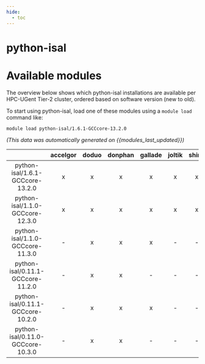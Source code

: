 ```yaml
---
hide:
  - toc
---
```


python-isal
===========

# Available modules


The overview below shows which python-isal installations are available per HPC-UGent Tier-2 cluster, ordered based on software version (new to old).

To start using python-isal, load one of these modules using a `module load` command like:

```shell
module load python-isal/1.6.1-GCCcore-13.2.0
```

*(This data was automatically generated on {{modules_last_updated}})*  

| |accelgor|doduo|donphan|gallade|joltik|shinx|
| :---: | :---: | :---: | :---: | :---: | :---: | :---: |
|python-isal/1.6.1-GCCcore-13.2.0|x|x|x|x|x|x|
|python-isal/1.1.0-GCCcore-12.3.0|x|x|x|x|x|x|
|python-isal/1.1.0-GCCcore-11.3.0|-|x|x|x|-|-|
|python-isal/0.11.1-GCCcore-11.2.0|-|x|x|-|-|-|
|python-isal/0.11.1-GCCcore-10.2.0|-|x|x|x|-|-|
|python-isal/0.11.0-GCCcore-10.3.0|-|x|x|-|-|-|
